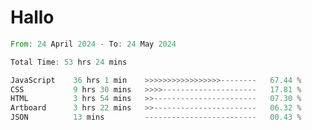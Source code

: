 # Hallo
<!--START_SECTION:waka-->

```rust
From: 24 April 2024 - To: 24 May 2024

Total Time: 53 hrs 24 mins

JavaScript    36 hrs 1 min    >>>>>>>>>>>>>>>>>--------   67.44 %
CSS           9 hrs 30 mins   >>>>---------------------   17.81 %
HTML          3 hrs 54 mins   >>-----------------------   07.30 %
Artboard      3 hrs 22 mins   >>-----------------------   06.32 %
JSON          13 mins         -------------------------   00.43 %
```

<!--END_SECTION:waka-->
